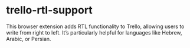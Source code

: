 # trello-rtl-support
This browser extension adds RTL functionality to Trello, allowing users to write from right to left. It’s particularly helpful for languages like Hebrew, Arabic, or Persian.
